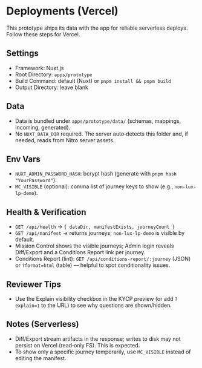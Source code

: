 # Deployments (Vercel)

This prototype ships its data with the app for reliable serverless deploys. Follow these steps for Vercel.

## Settings
- Framework: Nuxt.js
- Root Directory: `apps/prototype`
- Build Command: default (Nuxt) or `pnpm install && pnpm build`
- Output Directory: leave blank

## Data
- Data is bundled under `apps/prototype/data/` (schemas, mappings, incoming, generated).
- No `NUXT_DATA_DIR` required. The server auto‑detects this folder and, if needed, reads from Nitro server assets.

## Env Vars
- `NUXT_ADMIN_PASSWORD_HASH`: bcrypt hash (generate with `pnpm hash "YourPassword"`).
- `MC_VISIBLE` (optional): comma list of journey keys to show (e.g., `non-lux-lp-demo`).

## Health & Verification
- `GET /api/health` → `{ dataDir, manifestExists, journeyCount }`
- `GET /api/manifest` → returns journeys; `non-lux-lp-demo` is visible by default.
- Mission Control shows the visible journeys; Admin login reveals Diff/Export and a Conditions Report link per journey.
- Conditions Report (lint): `GET /api/conditions-report/:journey` (JSON) or `?format=html` (table) — helpful to spot conditionality issues.

## Reviewer Tips
- Use the Explain visibility checkbox in the KYCP preview (or add `?explain=1` to the URL) to see why questions are shown/hidden.

## Notes (Serverless)
- Diff/Export stream artifacts in the response; writes to disk may not persist on Vercel (read‑only FS). This is expected.
- To show only a specific journey temporarily, use `MC_VISIBLE` instead of editing the manifest.
